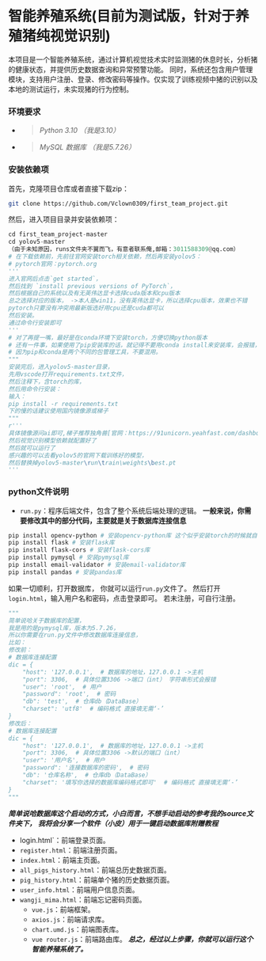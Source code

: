 # 智能养殖系统(目前为测试版，针对于养殖猪纯视觉识别)
本项目是一个智能养殖系统，通过计算机视觉技术实时监测猪的休息时长，分析猪的健康状态，并提供历史数据查询和异常预警功能。
同时，系统还包含用户管理模块，支持用户注册、登录、修改密码等操作。仅实现了训练视频中猪的识别以及本地的测试运行，未实现猪的行为控制。
### 环境要求
- > *Python 3.10 （我是3.10）*
- > *MySQL 数据库 （我是5.7.26）*

### 安装依赖项
首先，克隆项目仓库或者直接下载zip：
```bash
git clone https://github.com/Vclown0309/first_team_project.git
```
然后，进入项目目录并安装依赖项：
```python
cd first_team_project-master
cd yolov5-master
（由于未知原因，runs文件夹不翼而飞，有意者联系俺,邮箱：3011588309@qq.com）
# 在下载依赖前，先前往官网安装torch相关依赖，然后再安装yolov5：
# pytorch官网：pytorch.org
'''
进入官网后点击`get started`，
然后找到 `install previous versions of PyTorch`，
然后根据自己的系统以及有无英伟达显卡选择cuda版本和cpu版本
总之选择对应的版本， ->本人是win11，没有英伟达显卡，所以选择cpu版本，效果也不错
pytorch只要没有冲突用最新版选好用cpu还是cuda都可以
然后安装。
通过命令行安装即可
'''
# 对了再提一嘴，最好是在conda环境下安装torch，方便切换python版本
# 还有一件事，如果使用了pip安装库的话，就记得不要用conda install来安装库，会报错，
# 因为pip和conda是两个不同的包管理工具，不要混用。
"""
安装完后，进入yolov5-master目录，
先用vscode打开requirements.txt文件，
然后注释下，含torch的库，
然后用命令行安装：
输入：
pip install -r requirements.txt
下的慢的话建议使用国内镜像源或梯子
"""
r'''
具体镜像源问ai即可,梯子推荐独角兽[官网：https://91unicorn.yeahfast.com/dashboard]，->邀请码：pWxxKbAu
然后视觉识别模型依赖就配置好了
然后就可以运行了
感兴趣的可以去看yolov5的官网下载训练好的模型，
然后替换掉yolov5-master\run\train\weights\best.pt
'''
```
### python文件说明

- `run.py`：程序后端文件，包含了整个系统后端处理的逻辑。 
**一般来说，你需要修改其中的部分代码，主要就是关于数据库连接信息**
```Bash
pip install opencv-python # 安装opencv-python库 这个似乎安装torch的时候就自动安装了，但以防万一
pip install flask # 安装flask库
pip install flask-cors # 安装flask-cors库
pip install pymysql # 安装pymysql库
pip install email-validator # 安装email-validator库
pip install pandas # 安装pandas库
```
如果一切顺利，打开数据库，
你就可以运行`run.py`文件了。
然后打开`login.html`，输入用户名和密码，点击登录即可。
若未注册，可自行注册。

```python
"""
简单说哈关于数据库的配置，
我是用的是pymysql库，版本为5.7.26，
所以你需要在run.py文件中修改数据库连接信息，
比如：
修改前：
# 数据库连接配置
dic = {
    "host": '127.0.0.1',  # 数据库的地址，127.0.0.1 ->主机
    "port": 3306,  # 具体位置3306 ->端口（int） 字符串形式会报错
    "user": 'root',  # 用户
    "password": 'root',  # 密码
    "db": 'test',  # 仓库db（DataBase）
    "charset": 'utf8'  # 编码格式 直接填无需‘-’
}
修改后：
# 数据库连接配置
dic = {
    "host": '127.0.0.1',  # 数据库的地址，127.0.0.1 ->主机
    "port": 3306,  # 具体位置3306 ->默认的端口（int）
    "user": '用户名',  # 用户
    "password": '连接数据库的密码',  # 密码
    "db": '仓库名称',  # 仓库db（DataBase）
    "charset": '填写你选择的数据库编码格式即可'  # 编码格式 直接填无需‘-’
}
"""
```
***简单说哈数据库这个启动的方式，小白而言，不想手动启动的参考我的source文件夹下，***
***我将会分享一个软件（小皮）用于一键启动数据库附赠教程***

- login.html`：前端登录页面。
- `register.html`：前端注册页面。
- `index.html`：前端主页面。
- `all_pigs_history.html`：前端总历史数据页面。
- `pig_history.html`：前端单个猪的历史数据页面。
- `user_info.html`：前端用户信息页面。
- `wangji_mima.html`：前端忘记密码页面。
   - `vue.js`：前端框架。
   - `axios.js`：前端请求库。
   - `chart.umd.js`：前端图表库。
   - `vue router.js`：前端路由库。
***总之，经过以上步骤，你就可以运行这个智能养殖系统了。***



